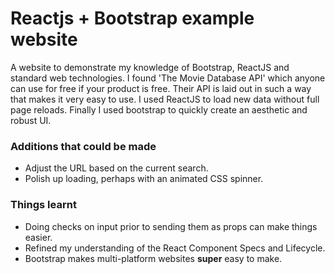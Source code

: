 # Reactjs + Bootstrap example website
A website to demonstrate my knowledge of Bootstrap, ReactJS and standard web technologies.
I found 'The Movie Database API' which anyone can use for free if your product is free.
Their API is laid out in such a way that makes it very easy to use.
I used ReactJS to load new data without full page reloads.
Finally I used bootstrap to quickly create an aesthetic and robust UI.

### Additions that could be made
- Adjust the URL based on the current search.
- Polish up loading, perhaps with an animated CSS spinner.

### Things learnt
- Doing checks on input prior to sending them as props can make things easier.
- Refined my understanding of the React Component Specs and Lifecycle.
- Bootstrap makes multi-platform websites **super** easy to make.

